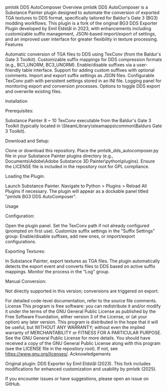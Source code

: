 pmlstk DDS AutoComposer
Overview
pmlstk DDS AutoComposer is a Substance Painter plugin designed to automate the conversion of exported TGA textures to DDS format, specifically tailored for Baldur's Gate 3 (BG3) modding workflows. This plugin is a fork of the original BG3 DDS Exporter Plugin developed by Emil Eldstål in 2023, with enhancements including customizable suffix management, JSON-based import/export of settings, and an improved user interface for greater flexibility in texture processing.
Features

Automatic conversion of TGA files to DDS using TexConv (from the Baldur's Gate 3 Toolkit).
Customizable suffix mappings for DDS compression formats (e.g., BC1_UNORM, BC3_UNORM).
Enable/disable suffixes via a user-friendly table interface.
Support for adding custom suffixes with optional comments.
Import and export suffix settings as JSON files.
Configurable TexConv path with persistent settings stored in an INI file.
Logging panel for monitoring export and conversion processes.
Options to toggle DDS export and overwrite existing files.

Installation

Prerequisites:

Substance Painter 8 ~ 10
TexConv executable from the Baldur's Gate 3 Toolkit (typically located in \SteamLibrary\steamapps\common\Baldurs Gate 3 Toolkit).


Download and Setup:

Clone or download this repository.
Place the pmlstk_dds_autocomposer.py file in your Substance Painter plugins directory (e.g., Documents\Adobe\Adobe Substance 3D Painter\python\plugins).
Ensure the LICENSE file is included in the repository root for GPL compliance.


Loading the Plugin:

Launch Substance Painter.
Navigate to Python > Plugins > Reload All Plugins if necessary.
The plugin will appear as a dockable panel titled "pmlstk BG3 DDS AutoComposer".



Usage

Configuration:

Open the plugin panel.
Set the TexConv path if not already configured (prompted on first use).
Customize suffix settings in the "Suffix Settings" group: Enable/disable suffixes, add new ones, or import/export configurations.


Exporting Textures:

In Substance Painter, export textures as TGA files.
The plugin automatically detects the export event and converts files to DDS based on active suffix mappings.
Monitor the process in the "Log" group.


Manual Conversion:

Not directly supported in this version; conversions are triggered on export.



For detailed code-level documentation, refer to the source file comments.
License
This program is free software: you can redistribute it and/or modify it under the terms of the GNU General Public License as published by the Free Software Foundation, either version 3 of the License, or (at your option) any later version.
This program is distributed in the hope that it will be useful, but WITHOUT ANY WARRANTY; without even the implied warranty of MERCHANTABILITY or FITNESS FOR A PARTICULAR PURPOSE. See the GNU General Public License for more details.
You should have received a copy of the GNU General Public License along with this program (see the LICENSE file in the repository root). If not, see <https://www.gnu.org/licenses/>.
Acknowledgements

Original plugin: DDS Exporter by Emil Eldstål (2023).
This fork includes modifications for enhanced customization and usability by pmlstk (2025).

If you encounter issues or have suggestions, please open an issue on GitHub.
